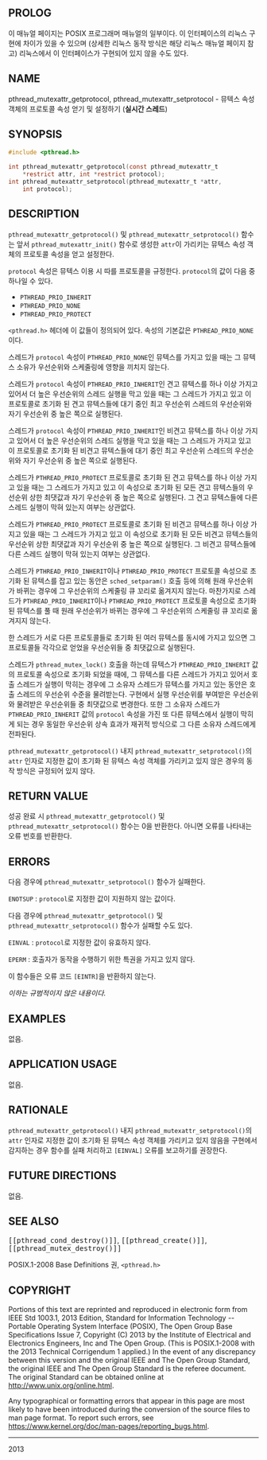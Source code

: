 ## PROLOG

이 매뉴얼 페이지는 POSIX 프로그래머 매뉴얼의 일부이다. 이 인터페이스의 리눅스 구현에 차이가 있을 수 있으며 (상세한 리눅스 동작 방식은 해당 리눅스 매뉴얼 페이지 참고) 리눅스에서 이 인터페이스가 구현되어 있지 않을 수도 있다.

## NAME

pthread_mutexattr_getprotocol, pthread_mutexattr_setprotocol - 뮤텍스 속성 객체의 프로토콜 속성 얻기 및 설정하기 (**실시간 스레드**)

## SYNOPSIS

```c
#include <pthread.h>

int pthread_mutexattr_getprotocol(const pthread_mutexattr_t
    *restrict attr, int *restrict protocol);
int pthread_mutexattr_setprotocol(pthread_mutexattr_t *attr,
    int protocol);
```

## DESCRIPTION

`pthread_mutexattr_getprotocol()` 및 `pthread_mutexattr_setprotocol()` 함수는 앞서 `pthread_mutexattr_init()` 함수로 생성한 `attr`이 가리키는 뮤텍스 속성 객체의 프로토콜 속성을 얻고 설정한다.

`protocol` 속성은 뮤텍스 이용 시 따를 프로토콜을 규정한다. `protocol`의 값이 다음 중 하나일 수 있다.

* `PTHREAD_PRIO_INHERIT`
* `PTHREAD_PRIO_NONE`
* `PTHREAD_PRIO_PROTECT`

`<pthread.h>` 헤더에 이 값들이 정의되어 있다. 속성의 기본값은 `PTHREAD_PRIO_NONE`이다.

스레드가 `protocol` 속성이 `PTHREAD_PRIO_NONE`인 뮤텍스를 가지고 있을 때는 그 뮤텍스 소유가 우선순위와 스케줄링에 영향을 끼치지 않는다.

스레드가 `protocol` 속성이 `PTHREAD_PRIO_INHERIT`인 견고 뮤텍스를 하나 이상 가지고 있어서 더 높은 우선순위의 스레드 실행을 막고 있을 때는 그 스레드가 가지고 있고 이 프로토콜로 초기화 된 견고 뮤텍스들에 대기 중인 최고 우선순위 스레드의 우선순위와 자기 우선순위 중 높은 쪽으로 실행된다.

스레드가 `protocol` 속성이 `PTHREAD_PRIO_INHERIT`인 비견고 뮤텍스를 하나 이상 가지고 있어서 더 높은 우선순위의 스레드 실행을 막고 있을 때는 그 스레드가 가지고 있고 이 프로토콜로 초기화 된 비견고 뮤텍스들에 대기 중인 최고 우선순위 스레드의 우선순위와 자기 우선순위 중 높은 쪽으로 실행된다.

스레드가 `PTHREAD_PRIO_PROTECT` 프로토콜로 초기화 된 견고 뮤텍스를 하나 이상 가지고 있을 때는 그 스레드가 가지고 있고 이 속성으로 초기화 된 모든 견고 뮤텍스들의 우선순위 상한 최댓값과 자기 우선순위 중 높은 쪽으로 실행된다. 그 견고 뮤텍스들에 다른 스레드 실행이 막혀 있는지 여부는 상관없다.

스레드가 `PTHREAD_PRIO_PROTECT` 프로토콜로 초기화 된 비견고 뮤텍스를 하나 이상 가지고 있을 때는 그 스레드가 가지고 있고 이 속성으로 초기화 된 모든 비견고 뮤텍스들의 우선순위 상한 최댓값과 자기 우선순위 중 높은 쪽으로 실행된다. 그 비견고 뮤텍스들에 다른 스레드 실행이 막혀 있는지 여부는 상관없다.

스레드가 `PTHREAD_PRIO_INHERIT`이나 `PTHREAD_PRIO_PROTECT` 프로토콜 속성으로 초기화 된 뮤텍스를 잡고 있는 동안은 `sched_setparam()` 호출 등에 의해 원래 우선순위가 바뀌는 경우에 그 우선순위의 스케줄링 큐 꼬리로 옮겨지지 않는다. 마찬가지로 스레드가 `PTHREAD_PRIO_INHERIT`이나 `PTHREAD_PRIO_PROTECT` 프로토콜 속성으로 초기화 된 뮤텍스를 풀 때 원래 우선순위가 바뀌는 경우에 그 우선순위의 스케줄링 큐 꼬리로 옮겨지지 않는다.

한 스레드가 서로 다른 프로토콜들로 초기화 된 여러 뮤텍스를 동시에 가지고 있으면 그 프로토콜들 각각으로 얻었을 우선순위들 중 최댓값으로 실행된다.

스레드가 `pthread_mutex_lock()` 호출을 하는데 뮤텍스가 `PTHREAD_PRIO_INHERIT` 값의 프로토콜 속성으로 초기화 되었을 때에, 그 뮤텍스를 다른 스레드가 가지고 있어서 호출 스레드가 실행이 막히는 경우에 그 소유자 스레드가 뮤텍스를 가지고 있는 동안은 호출 스레드의 우선순위 수준을 물려받는다. 구현에서 실행 우선순위를 부여받은 우선순위와 물려받은 우선순위들 중 최댓값으로 변경한다. 또한 그 소유자 스레드가 `PTHREAD_PRIO_INHERIT` 값의 `protocol` 속성을 가진 또 다른 뮤텍스에서 실행이 막히게 되는 경우 동일한 우선순위 상속 효과가 재귀적 방식으로 그 다른 소유자 스레드에게 전파된다.

`pthread_mutexattr_getprotocol()` 내지 `pthread_mutexattr_setprotocol()`의 `attr` 인자로 지정한 값이 초기화 된 뮤텍스 속성 객체를 가리키고 있지 않은 경우의 동작 방식은 규정되어 있지 않다.

## RETURN VALUE

성공 완료 시 `pthread_mutexattr_getprotocol()` 및 `pthread_mutexattr_setprotocol()` 함수는 0을 반환한다. 아니면 오류를 나타내는 오류 번호를 반환한다.

## ERRORS

다음 경우에 `pthread_mutexattr_setprotocol()` 함수가 실패한다.

`ENOTSUP`
:   `protocol`로 지정한 값이 지원하지 않는 값이다.

다음 경우에 `pthread_mutexattr_getprotocol()` 및 `pthread_mutexattr_setprotocol()` 함수가 실패할 수도 있다.

`EINVAL`
:   `protocol`로 지정한 값이 유효하지 않다.

`EPERM`
:   호출자가 동작을 수행하기 위한 특권을 가지고 있지 않다.

이 함수들은 오류 코드 `[EINTR]`을 반환하지 않는다.

*이하는 규범적이지 않은 내용이다.*

## EXAMPLES

없음.

## APPLICATION USAGE

없음.

## RATIONALE

`pthread_mutexattr_getprotocol()` 내지 `pthread_mutexattr_setprotocol()`의 `attr` 인자로 지정한 값이 초기화 된 뮤텍스 속성 객체를 가리키고 있지 않음을 구현에서 감지하는 경우 함수를 실패 처리하고 `[EINVAL]` 오류를 보고하기를 권장한다.

## FUTURE DIRECTIONS

없음.

## SEE ALSO

<tt>[[pthread_cond_destroy()]]</tt>, <tt>[[pthread_create()]]</tt>, <tt>[[pthread_mutex_destroy()]]</tt>

POSIX.1-2008 Base Definitions 권, `<pthread.h>`

## COPYRIGHT

Portions of this text are reprinted and reproduced in electronic form from IEEE Std 1003.1, 2013 Edition, Standard for Information Technology -- Portable Operating System Interface (POSIX), The Open Group Base Specifications Issue 7, Copyright (C) 2013 by the Institute of Electrical and Electronics Engineers, Inc and The Open Group. (This is POSIX.1-2008 with the 2013 Technical Corrigendum 1 applied.) In the event of any discrepancy between this version and the original IEEE and The Open Group Standard, the original IEEE and The Open Group Standard is the referee document. The original Standard can be obtained online at <http://www.unix.org/online.html>.

Any typographical or formatting errors that appear in this page are most likely to have been introduced during the conversion of the source files to man page format. To report such errors, see <https://www.kernel.org/doc/man-pages/reporting_bugs.html>.

----

2013
